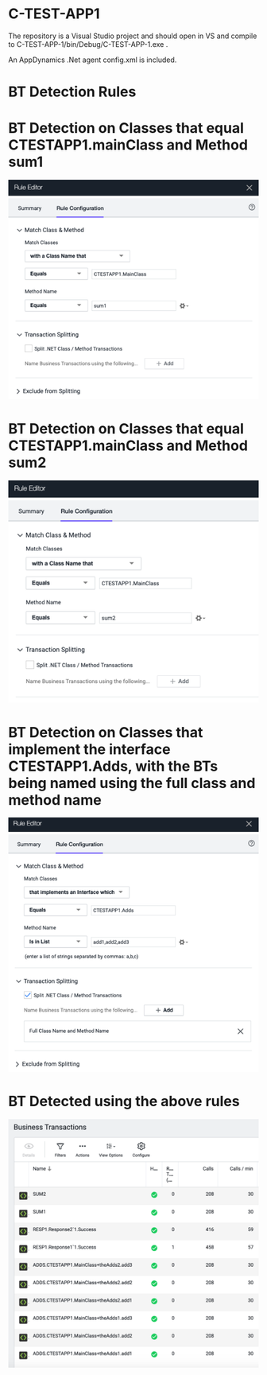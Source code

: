 # C-TEST-APP1

The repository is a Visual Studio project and should open in VS and compile to C-TEST-APP-1/bin/Debug/C-TEST-APP-1.exe .

An AppDynamics   .Net agent config.xml is included.

# BT Detection Rules

# BT Detection on Classes that equal CTESTAPP1.mainClass and Method sum1
![Sum1](BT-Rules/Sum1.png)

# BT Detection on Classes that equal CTESTAPP1.mainClass and Method sum2
![Sum2](BT-Rules/Sum2.png)

# BT Detection on Classes that implement the interface CTESTAPP1.Adds, with the BTs being named using the full class and method name
![Adds1](BT-Rules/Adds1.png)

# BT Detected using the above rules
![BT-Detected](BT-Rules/BT-Detected.png)
